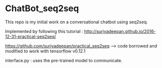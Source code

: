 # ChatBot_seq2seq
This repo is my initial work on a conversational chatbot using seq2seq.

Implemented by following this tutorial : http://suriyadeepan.github.io/2016-12-31-practical-seq2seq/

https://github.com/suriyadeepan/practical_seq2seq --> code borrowed and modified to work with tensorflow v0.12.1 

interface.py : uses the pre-trained model to communicate.
